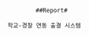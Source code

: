                                                 ##Report#

                                        학교-경찰 연동 출결 시스템
